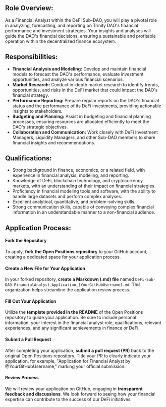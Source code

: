## Role Overview:
As a Financial Analyst within the DeFi Sub-DAO, you will play a pivotal role in analyzing, forecasting, and reporting on Trinity DAO's financial performance and investment strategies. Your insights and analyses will guide the DAO's financial decisions, ensuring a sustainable and profitable operation within the decentralized finance ecosystem.

## Responsibilities:

- **Financial Analysis and Modeling:** Develop and maintain financial models to forecast the DAO's performance, evaluate investment opportunities, and analyze various financial scenarios.
- **Market Research:** Conduct in-depth market research to identify trends, opportunities, and risks in the DeFi market that could impact the DAO's financial strategy.
- **Performance Reporting:** Prepare regular reports on the DAO's financial status and the performance of its DeFi investments, providing actionable insights to stakeholders.
- **Budgeting and Planning:** Assist in budgeting and financial planning processes, ensuring resources are allocated efficiently to meet the DAO's strategic objectives.
- **Collaboration and Communication:** Work closely with DeFi Investment Managers, Liquidity Managers, and other Sub-DAO members to share financial insights and recommendations.

## Qualifications:

- Strong background in finance, economics, or a related field, with experience in financial analysis, modeling, and reporting.
- Knowledge of DeFi, blockchain technology, and cryptocurrency markets, with an understanding of their impact on financial strategies.
- Proficiency in financial modeling tools and software, with the ability to handle large datasets and perform complex analyses.
- Excellent analytical, quantitative, and problem-solving skills.
- Strong communication skills, capable of conveying complex financial information in an understandable manner to a non-financial audience.

## Application Process:

#### Fork the Repository
To apply, **fork the Open Positions repository** to your GitHub account, creating a dedicated space for your application process.

#### Create a New File for Your Application
In your forked repository, **create a Markdown (.md) file** named `DeFi-Sub-DAO-FinancialAnalyst_Application_[YourGitHubUsername].md`. This organization helps streamline the application review process.

#### Fill Out Your Application
Utilize the **template provided in the README** of the Open Positions repository to guide your application. Be sure to include personal information, your interest in the financial analyst role, qualifications, relevant experiences, and any significant achievements in finance or DeFi.

#### Submit a Pull Request
After completing your application, **submit a pull request (PR)** back to the original Open Positions repository. Title your PR to clearly indicate your application, for example, "Application for Financial Analyst by @YourGitHubUsername," marking your official submission.

#### Review Process
We will review your application on GitHub, engaging in **transparent feedback and discussions**. We look forward to seeing how your financial expertise can contribute to the success of our DeFi initiatives.
